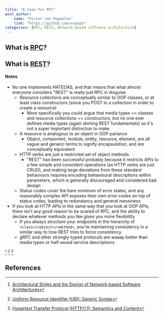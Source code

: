 ```yaml
---
title: "A Case for RPC"
post_author:
    name: "Victor van Poppelen"
    link: "https://github.com/vvanpo"
categories: [RPC, REST, Network-based software architecture]
---
```


## What is <abbr title="Remote Procedural Call">RPC</abbr>?

## What is <abbr title="Representational State Transfer">REST</abbr>?


#### Notes

  - No one implements HATEOAS, and that means that what almost everyone considers "REST" is really just RPC in disguise
    - Resource collections are conceptually similar to OOP classes, or at least class constructors (since you POST to a collection in order to create a resource)
      - More specifically you could argue that media types == classes and resource collections == constructors, but no one ever defines media types (again skirting REST fundamentals) so it's not a super important distinction to make
    - A resource is analogous to an object in OOP parlance
      - Object, component, module, entity, resource, element, are all vague and generic terms to signify encapsulation, and are conceptually equivalent
    - HTTP verbs are just a restricted set of object methods
      - "REST" has been successful probably because it restricts APIs to a few simple and consistent operations (as HTTP verbs are just CRUD), and making large deviations from these standard behaviours requires encoding behavioural descriptions within parameters, which is generally discouraged and considered bad design
    - Status codes cover the bare minimum of error states, and any reasonably complex API exposes their own error codes on top of status codes, leading to redundancy and general messiness
  - If you look at HTTP APIs in the same way that you look at OOP APIs, there isn't any good reason to be scared of RPC, and the ability to declare whatever methods you like gives you more flexibililty
    - If you always structure your endpoints in the hierarchy of `<class>/<object>/<method>`, you're maintaining consistency in a similar way to how REST tries to force consistency.
    - gRPC and other strongly-typed protocols are waaay better than media types or half-assed service descriptions

[^1]
[^2]
[^3]

## References

[^1]: [Architectural Styles and the Design of Network-based Software Architectures](https://roy.gbiv.com/pubs/dissertation/top.htm)
[^2]: [Uniform Resource Identifier (URI): Generic Syntax](https://tools.ietf.org/html/rfc3986)
[^3]: [Hypertext Transfer Protocol (HTTP/1.1): Semantics and Content](https://httpwg.org/specs/rfc7231.html)

